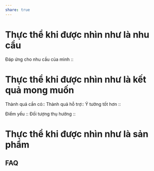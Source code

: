 ```yaml
---
share: true
---
```

# Thực thể khi được nhìn như là nhu cầu
Đáp ứng cho nhu cầu của mình :: 
# Thực thể khi được nhìn như là kết quả mong muốn
Thành quả cần có::
Thành quả hỗ trợ::
Ý tưởng tốt hơn :: 

Điểm yếu :: 
Đối tượng thụ hưởng :: 

# Thực thể khi được nhìn như là sản phẩm
## FAQ